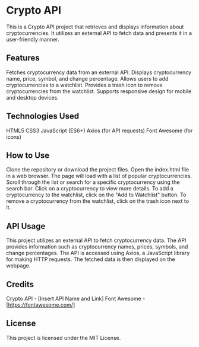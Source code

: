 # Crypto API
This is a Crypto API project that retrieves and displays information about cryptocurrencies. It utilizes an external API to fetch data and presents it in a user-friendly manner.

## Features
Fetches cryptocurrency data from an external API.
Displays cryptocurrency name, price, symbol, and change percentage.
Allows users to add cryptocurrencies to a watchlist.
Provides a trash icon to remove cryptocurrencies from the watchlist.
Supports responsive design for mobile and desktop devices.
## Technologies Used
HTML5
CSS3
JavaScript (ES6+)
Axios (for API requests)
Font Awesome (for icons)
## How to Use
Clone the repository or download the project files.
Open the index.html file in a web browser.
The page will load with a list of popular cryptocurrencies.
Scroll through the list or search for a specific cryptocurrency using the search bar.
Click on a cryptocurrency to view more details.
To add a cryptocurrency to the watchlist, click on the "Add to Watchlist" button.
To remove a cryptocurrency from the watchlist, click on the trash icon next to it.
## API Usage
This project utilizes an external API to fetch cryptocurrency data. The API provides information such as cryptocurrency names, prices, symbols, and change percentages. The API is accessed using Axios, a JavaScript library for making HTTP requests. The fetched data is then displayed on the webpage.

## Credits
Crypto API - [Insert API Name and Link]
Font Awesome - [https://fontawesome.com/]
## License
This project is licensed under the MIT License.
